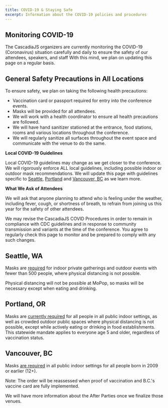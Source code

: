 ```yaml
---
title: COVID-19 & Staying Safe
excerpt: Information about the COVID-19 policies and procedures
---
```

## Monitoring COVID-19

The CascadiaJS organizers are currently monitoring the COVID-19 (Coronavirus) situation carefully and daily to ensure the safety of our attendees, speakers, and staff With this mind, we plan on updating this page on a regular basis.

## General Safety Precautions in All Locations

To ensure safety, we plan on taking the following health precautions:

- Vaccination card or passport required for entry into the conference events.
- Masks will be provided for all attendees.
- We will work with a health coordinator to ensure all health precautions are followed. 
- We will have hand sanitizer stationed at the entrance, food stations, rooms and various locations throughout the conference.
- We will regularly sanitize all surfaces throughout the event space and communicate with the venue to do the same.

**Local COVID-19 Guidelines**

Local COVID-19 guidelines may change as we get closer to the conference. We will rigorously enforce ALL local guidelines, including possible indoor or outdoor mask recommendations. We will update this page with guidelines specific to [Seattle](#seattle-wa), [Portland](#portland-or) and [Vancouver, BC](#vancouver-bc) as we learn more. 

**What We Ask of Attendees**

We will ask that anyone planning to attend who is feeling under the weather, including fever, cough, or shortness of breath, to refrain from joining us this year for the safety of other attendees.

We may revise the CascadiaJS COVID Procedures in order to remain in compliance with CDC guidelines and in response to community transmission and variants at the time of the conference.  You agree to regularly check this page to monitor and be prepared to comply with any such changes. 

## Seattle, WA

Masks are [required](https://www.doh.wa.gov/Emergencies/COVID19/ClothFaceCoveringsandMasks) for indoor private gatherings and outdoor events with fewer than 500 people, where physical distancing is not possible.

Physical distancing will not be possible at MoPop, so masks will be necessary except when eating and drinking.

## Portland, OR

Masks are [currently required](https://www.travelportland.com/plan/coronavirus-faq/) for all people in all public indoor settings, as well as crowded outdoor public spaces where physical distancing is not possible, except while actively eating or drinking in food establishments. This statewide mandate applies to everyone age 5 and older, regardless of vaccination status.

## Vancouver, BC

Masks [are required](https://www2.gov.bc.ca/gov/content/covid-19/info/restrictions) in all public indoor settings for all people born in 2009 or earlier (12+). 

Note: The order will be reassessed when proof of vaccination and B.C.'s vaccine card are fully implemented. 

We will have more information about the After Parties once we finalize those venues.